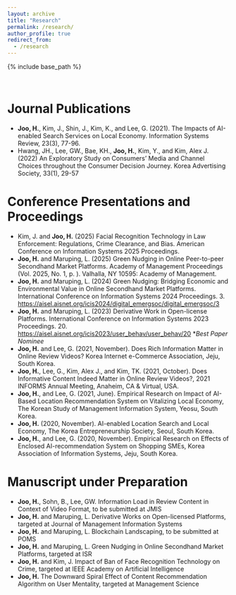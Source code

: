 ```yaml
---
layout: archive
title: "Research"
permalink: /research/
author_profile: true
redirect_from:
  - /research
---
```


{% include base_path %}

<br/>

Journal Publications
======

* **Joo, H.**, Kim, J., Shin, J., Kim, K., and Lee, G. (2021). The Impacts of AI-enabled Search Services on Local Economy. Information Systems Review, 23(3), 77-96. 
* Hwang, JH., Lee, GW., Bae, KH., **Joo, H.**, Kim, Y., and Kim, Alex J. (2022) An Exploratory Study on Consumers’ Media and Channel Choices throughout the Consumer Decision Journey. Korea Advertising Society, 33(1), 29-57



Conference Presentations and Proceedings
======
* Kim, J. and **Joo, H.** (2025) Facial Recognition Technology in Law Enforcement: Regulations, Crime Clearance, and Bias. American Conference on Information Systems 2025 Proceedings.
* **Joo, H.** and Maruping, L. (2025) Green Nudging in Online Peer-to-peer Secondhand Market Platforms. Academy of Management Proceedings (Vol. 2025, No. 1, p. ). Valhalla, NY 10595: Academy of Management.
* **Joo, H.** and Maruping, L. (2024) Green Nudging: Bridging Economic and Environmental Value in Online Secondhand Market Platforms. International Conference on Information Systems 2024 Proceedings. 3. https://aisel.aisnet.org/icis2024/digital_emergsoc/digital_emergsoc/3
* **Joo, H.** and Maruping, L. (2023) Derivative Work in Open-license Platforms. International Conference on Information Systems 2023 Proceedings. 20. https://aisel.aisnet.org/icis2023/user_behav/user_behav/20 **Best Paper Nominee*
* **Joo, H.** and Lee, G. (2021, November). Does Rich Information Matter in Online Review Videos? Korea Internet e-Commerce Association, Jeju, South Korea.
* **Joo, H.**, Lee, G., Kim, Alex J., and Kim, TK. (2021, October). Does Informative Content Indeed Matter in Online Review Videos?, 2021 INFORMS Annual Meeting, Anaheim, CA & Virtual, USA.
* **Joo, H.**, and Lee, G. (2021, June). Empirical Research on Impact of AI-Based Location Recommendation System on Vitalizing Local Economy, The Korean Study of Management Information System, Yeosu, South Korea.
* **Joo, H.** (2020, November). AI-enabled Location Search and Local Economy, The Korea Entrepreneurship Society, Seoul, South Korea.
* **Joo, H.**, and Lee, G. (2020, November). Empirical Research on Effects of Enclosed AI-recommendation System on Shopping SMEs, Korea Association of Information Systems, Jeju, South Korea.


  
Manuscript under Preparation
======
* **Joo, H.**, Sohn, B., Lee, GW. Information Load in Review Content in Context of Video Format, to be submitted at JMIS
* **Joo, H.** and Maruping, L. Derivative Works on Open-licensed Platforms, targeted at Journal of Management Information Systems
* **Joo, H.** and Maruping, L. Blockchain Landscaping, to be submitted at POMS
* **Joo, H.** and Maruping, L. Green Nudging in Online Secondhand Market Platforms, targeted at ISR
* **Joo, H.** and Kim, J. Impact of Ban of Face Recognition Technology on Crime, targeted at IEEE Academy on Artificial Intelligence
* **Joo, H.** The Downward Spiral Effect of Content Recommendation Algorithm on User Mentality, targeted at Management Science
